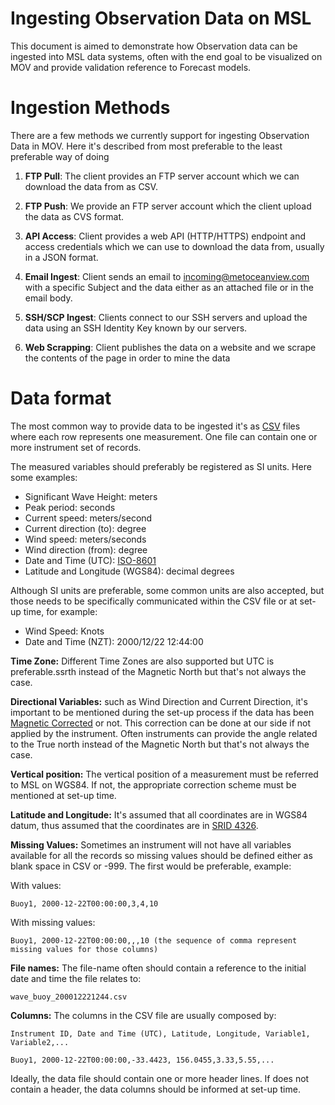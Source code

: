 
Ingesting Observation Data on MSL
====

This document is aimed to demonstrate how Observation data can be ingested into MSL data systems, often with the end goal to be visualized on MOV and provide validation reference to Forecast models.

Ingestion Methods
====

There are a few methods we currently support for ingesting Observation Data in MOV. Here it's described from most preferable to the least preferable way of doing

1. **FTP Pull**: The client provides an FTP server account which we can download the data from as CSV.

2. **FTP Push**: We provide an FTP server account which the client upload the data as CVS format.

3. **API Access**: Client provides a web API (HTTP/HTTPS) endpoint and access credentials which we can use to download the data from, usually in a JSON format.

4. **Email Ingest**: Client sends an email to incoming@metoceanview.com with a specific Subject and the data either as an attached file or in the email body.

5. **SSH/SCP Ingest**: Clients connect to our SSH servers and upload the data using an SSH Identity Key known by our servers.

6. **Web Scrapping**: Client publishes the data on a website and we scrape the contents of the page in order to mine the data

Data format
====

The most common way to provide data to be ingested it's as [CSV](https://en.wikipedia.org/wiki/Comma-separated_values) files where each row represents one measurement. One file can contain one or more instrument set of records.

The measured variables should preferably be registered as SI units. Here some examples:

 - Significant Wave Height: meters
 - Peak period: seconds
 - Current speed: meters/second
 - Current direction (to): degree
 - Wind speed: meters/seconds
 - Wind direction (from): degree
 - Date and Time (UTC): [ISO-8601](https://en.wikipedia.org/wiki/ISO_8601)
 - Latitude and Longitude (WGS84): decimal degrees

Although SI units are preferable, some common units are also accepted, but those needs to be specifically communicated within the CSV file or at set-up time, for example:

  - Wind Speed: Knots
  - Date and Time (NZT): 2000/12/22 12:44:00

**Time Zone:** Different Time Zones are also supported but UTC is preferable.ssrth instead of the Magnetic North but that's not always the case.

**Directional Variables:** such as Wind Direction and Current Direction, it's important to be mentioned during the set-up process if the data has been [Magnetic Corrected](https://en.wikipedia.org/wiki/Magnetic_declination) or not. This correction can be done at our side if not applied by the instrument. Often instruments can provide the angle related to the True north instead of the Magnetic North but that's not always the case.

**Vertical position:** The vertical position of a measurement must be referred to MSL on WGS84. If not, the appropriate correction scheme must be mentioned at set-up time.

**Latitude and Longitude:** It's assumed that all coordinates are in WGS84 datum, thus assumed that the coordinates are in [SRID 4326](http://spatialreference.org/ref/epsg/wgs-84/).

**Missing Values:** Sometimes an instrument will not have all variables available for all the records so missing values should be defined either as blank space in CSV or -999. The first would be preferable, example:

With values:
```
Buoy1, 2000-12-22T00:00:00,3,4,10
```
With missing values:
```
Buoy1, 2000-12-22T00:00:00,,,10 (the sequence of comma represent missing values for those columns)
```
**File names:** The file-name often should contain a reference to the initial date and time the file relates to:
```
wave_buoy_200012221244.csv
```
**Columns:** The columns in the CSV file are usually composed by:
```
Instrument ID, Date and Time (UTC), Latitude, Longitude, Variable1, Variable2,...

Buoy1, 2000-12-22T00:00:00,-33.4423, 156.0455,3.33,5.55,...
```
Ideally, the data file should contain one or more header lines. If does not contain a header, the data columns should be informed at set-up time.
